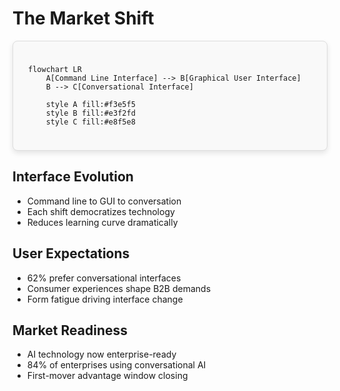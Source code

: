# The Market Shift

<style scoped>
/* We are now applying the nicer visual styles to this container.
  Crucially, there is NO fixed height, so it will grow to fit the diagram.
*/
.mermaid-container {
  padding: 1.5rem;
  border: 1px solid #ddd;
  border-radius: 8px;
  background-color: #f9f9f9;
  box-shadow: 0 4px 8px rgba(0,0,0,0.1);
}
</style>

<div class="mermaid-container justify-center">

```mermaid
flowchart LR
    A[Command Line Interface] --> B[Graphical User Interface]
    B --> C[Conversational Interface]

    style A fill:#f3e5f5
    style B fill:#e3f2fd
    style C fill:#e8f5e8
```

</div>

<div class="grid grid-cols-3 gap-6 mt-8">

<div class="space-y-6" v-click>

## Interface Evolution
- Command line to GUI to conversation
- Each shift democratizes technology
- Reduces learning curve dramatically

</div>

<div class="space-y-6" v-click>

## User Expectations
- 62% prefer conversational interfaces
- Consumer experiences shape B2B demands
- Form fatigue driving interface change

</div>

<div class="space-y-6" v-click>

## Market Readiness
- AI technology now enterprise-ready
- 84% of enterprises using conversational AI
- First-mover advantage window closing

</div>

</div>

